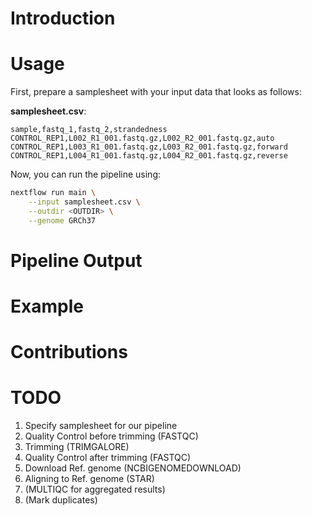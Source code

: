 # Introduction

# Usage
First, prepare a samplesheet with your input data that looks as follows:

**samplesheet.csv**:

```csv
sample,fastq_1,fastq_2,strandedness
CONTROL_REP1,L002_R1_001.fastq.gz,L002_R2_001.fastq.gz,auto
CONTROL_REP1,L003_R1_001.fastq.gz,L003_R2_001.fastq.gz,forward
CONTROL_REP1,L004_R1_001.fastq.gz,L004_R2_001.fastq.gz,reverse
```

Now, you can run the pipeline using:

```bash
nextflow run main \
    --input samplesheet.csv \
    --outdir <OUTDIR> \
    --genome GRCh37
```

# Pipeline Output

# Example

# Contributions

# TODO
1. Specify samplesheet for our pipeline
2. Quality Control before trimming (FASTQC)
3. Trimming (TRIMGALORE)
4. Quality Control after trimming (FASTQC)
5. Download Ref. genome (NCBIGENOMEDOWNLOAD)
6. Aligning to Ref. genome (STAR)
7. (MULTIQC for aggregated results)
8. (Mark duplicates)